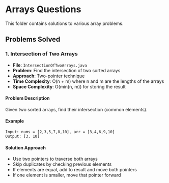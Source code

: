 # Arrays Questions

This folder contains solutions to various array problems.

## Problems Solved

### 1. Intersection of Two Arrays
- **File**: `IntersectionOfTwoArrays.java`
- **Problem**: Find the intersection of two sorted arrays
- **Approach**: Two-pointer technique
- **Time Complexity**: O(n + m) where n and m are the lengths of the arrays
- **Space Complexity**: O(min(n, m)) for storing the result

#### Problem Description
Given two sorted arrays, find their intersection (common elements).

#### Example
```
Input: nums = [2,3,5,7,8,10], arr = [3,4,6,9,10]
Output: [3, 10]
```

#### Solution Approach
- Use two pointers to traverse both arrays
- Skip duplicates by checking previous elements
- If elements are equal, add to result and move both pointers
- If one element is smaller, move that pointer forward 